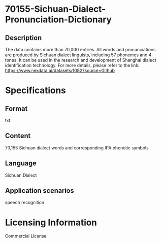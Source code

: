 # 70155-Sichuan-Dialect-Pronunciation-Dictionary

## Description
The data contains more than 70,000 entries. All words and pronunciations are produced by Sichuan dialect linguists, including 57 phonemes and 4 tones. It can be used in the research and development of Shanghai dialect identification technology.
For more details, please refer to the link: https://www.nexdata.ai/datasets/1082?source=Github


# Specifications
## Format
txt
## Content
70,155 Sichuan dialect words and corresponding IPA phonetic symbols
## Language
Sichuan Dialect
## Application scenarios
speech recognition

# Licensing Information
Commercial License
